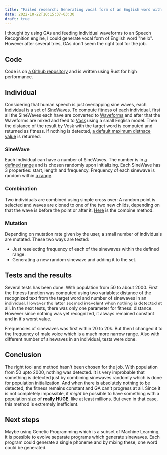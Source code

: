 ```yaml
---
title: "Failed research: Generating vocal form of an English word with Genetic Algorithms"
date: 2022-10-22T10:15:37+03:30
draft: true
---
```


I thought by using GAs and feeding individual waveforms to an Speech Recognition engine, I could generate vocal form of English word
"hello". However after several tries, GAs don't seem the right tool for the job.

## Code

Code is on [a Github repository](https://github.com/farooqkz/hello_generator) and is written using Rust for high performance.


## Individual

Considering that human speech is just overlapping sine waves, each [Individual](https://github.com/farooqkz/hello_generator/blob/master/src/individual.rs) is a set of [SineWaves](https://github.com/farooqkz/hello_generator/blob/master/src/sinewave.rs). To compute fitness of each individual, 
first all the SineWaves each have are converted to [Waveforms](https://github.com/farooqkz/hello_generator/blob/master/src/waveform.rs) and after that the Waveforms are mixed and feed to [Vosk](https://alphacephei.com/vosk/) using a small English model. Then the distance of the result by Vosk with the target word is computed and returned as fitness. If nothing is detected, [a default maximum distnace value](https://github.com/farooqkz/hello_generator/blob/master/src/consts.rs#L20) is returned.

### SineWave

Each Individual can have a number of SineWaves. The number is in [a defined range](https://github.com/farooqkz/hello_generator/blob/master/src/consts.rs#L2) and is chosen randomly upon initializing. Each SineWave has 3 properties: start, length and frequency. Frequency of each sinewave is random within [a range](https://github.com/farooqkz/hello_generator/blob/master/src/consts.rs#L6).

### Combination

Two individuals are combined using simple cross over: A random point is selected and waves are cloned to one of the two new childs, depending on that the wave is before the point or after it. [Here](https://github.com/farooqkz/hello_generator/blob/master/src/individual.rs#L45) is the combine method.

### Mutation

Depending on mutation rate given by the user, a small number of individuals are mutated. These two ways are tested:

 - Just reselecting frequency of each of the sinewaves within the defined range.
 - Generating a new random sinewave and adding it to the set.

## Tests and the results

Several tests has been done. With population from 50 to about 2000. First the fitness function was computed using two variables: distance of the recognized text from the target word and number of sinewaves in an individual. However the latter seemed irrevelant when nothing is detected at all. In the next tests, there was only one parameter for fitness: distance. However since nothing was yet recognized, it always remained constant and in it's worst value.

Frequencies of sinewaves was first within 20 to 20k. But then I changed it to the frequency of male voice which is a much more narrow range. Also with different number of sinewaves in an individual, tests were done.

## Conclusion

The right tool and method hasn't been chosen for the job. With population from 50 upto 2000, nothing was detected. It is very improbable that something is detected just by combining sinewaves randomly which is done for population initialization. And when there is absolutely nothing to be detected, the fitness remains constant and GA can't progress at all. Since it is not completely impossible, it *might* be possible to have something with a population size of **really HUGE**, like at least millions. But even in that case, this method is extremely inefficient.

## Next steps

Maybe using Genetic Programming which is a subset of Machine Learning, it is possible to evolve separate programs which generate sinewaves. Each program could generate a single phoneme and by mixing these, one word could be generated.
